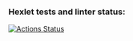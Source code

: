 ### Hexlet tests and linter status:
[![Actions Status](https://github.com/eugenenazirov/java-project-71/actions/workflows/hexlet-check.yml/badge.svg)](https://github.com/eugenenazirov/java-project-71/actions)